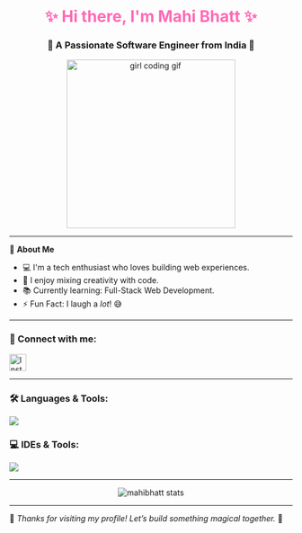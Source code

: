 <h1 align="center" style="color:#ff69b4;">✨ Hi there, I'm Mahi Bhatt ✨</h1>
<h3 align="center">🌸 A Passionate Software Engineer from India 🌸</h3>

<p align="center">
  <img src="https://user-images.githubusercontent.com/55389276/140866485-8fb1c876-9a8f-4d6a-98dc-08c4981eaf70.gif" width="300" alt="girl coding gif"/>
</p>



---

🌟 **About Me**

- 💻 I'm a tech enthusiast who loves building web experiences.
- 🎨 I enjoy mixing creativity with code.
- 📚 Currently learning: Full-Stack Web Development.
- ⚡ Fun Fact: I laugh a *lot*! 😅

---

<h3 align="left">📱 Connect with me:</h3>
<p align="left">
  <a href="https://www.instagram.com/itz__.mahi.__" target="blank">
    <img align="center" src="https://skillicons.dev/icons?i=instagram" alt="Instagram" height="30"/>
  </a>
</p>

---

<h3 align="left">🛠️ Languages & Tools:</h3>
<p align="left">
  <img src="https://skillicons.dev/icons?i=html,css,js,c,cpp" />
</p>

<h3 align="left">💻 IDEs & Tools:</h3>
<p align="left">
  <img src="https://skillicons.dev/icons?i=vscode,sublime" />
</p>

---

<p align="center">
  <img src="https://github-readme-stats.vercel.app/api?username=mahibhatt&show_icons=true&theme=radical&title_color=ff69b4&icon_color=ff69b4" alt="mahibhatt stats"/>
</p>


---

🌈 *Thanks for visiting my profile! Let’s build something magical together.* 🌈

